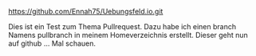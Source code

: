 https://github.com/Ennah75/Uebungsfeld.io.git

Dies ist ein Test zum Thema Pullrequest. Dazu habe ich einen branch Namens pullbranch in meinem Homeverzeichnis erstellt. Dieser geht nun auf github ... Mal schauen.
